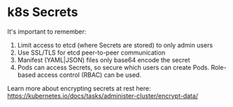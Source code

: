 # k8s Secrets

It's important to remember:
1. Limit access to etcd (where Secrets are stored) to only admin users
2. Use SSL/TLS for etcd peer-to-peer communication
3. Manifest (YAML|JSON) files only base64 encode the secret
4. Pods can access Secrets, so secure which users can create Pods. Role-based access control (RBAC) can be used.

Learn more about encrypting secrets at rest here: https://kubernetes.io/docs/tasks/administer-cluster/encrypt-data/
